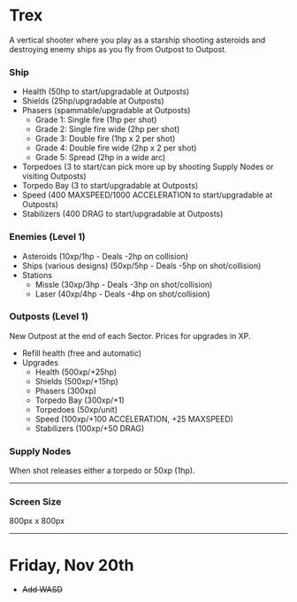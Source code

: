 # Trex
A vertical shooter where you play as a starship shooting asteroids and destroying enemy ships as you fly from Outpost to Outpost.

### Ship
- Health (50hp to start/upgradable at Outposts)
- Shields (25hp/upgradable at Outposts)
- Phasers (spammable/upgradable at Outposts)
  - Grade 1: Single fire (1hp per shot)
  - Grade 2: Single fire wide (2hp per shot)
  - Grade 3: Double fire (1hp x 2 per shot)
  - Grade 4: Double fire wide (2hp x 2 per shot)
  - Grade 5: Spread (2hp in a wide arc)
- Torpedoes (3 to start/can pick more up by shooting Supply Nodes or visiting Outposts)
- Torpedo Bay (3 to start/upgradable at Outposts)
- Speed (400 MAXSPEED/1000 ACCELERATION to start/upgradable at Outposts)
- Stabilizers (400 DRAG to start/upgradable at Outposts)

### Enemies (Level 1)
- Asteroids (10xp/1hp - Deals -2hp on collision)
- Ships (various designs) (50xp/5hp - Deals -5hp on shot/collision)
- Stations
  - Missle (30xp/3hp - Deals -3hp on shot/collision)
  - Laser (40xp/4hp - Deals -4hp on shot/collision)

### Outposts (Level 1)
New Outpost at the end of each Sector. Prices for upgrades in XP.
- Refill health (free and automatic)
- Upgrades
  - Health (500xp/+25hp)
  - Shields (500xp/+15hp)
  - Phasers (300xp)
  - Torpedo Bay (300xp/+1)
  - Torpedoes (50xp/unit)
  - Speed (100xp/+100 ACCELERATION, +25 MAXSPEED)
  - Stabilizers (100xp/+50 DRAG)

### Supply Nodes
When shot releases either a torpedo or 50xp (1hp).

---

### Screen Size
800px x 800px

---

# Friday, Nov 20th
- ~~Add WASD~~
